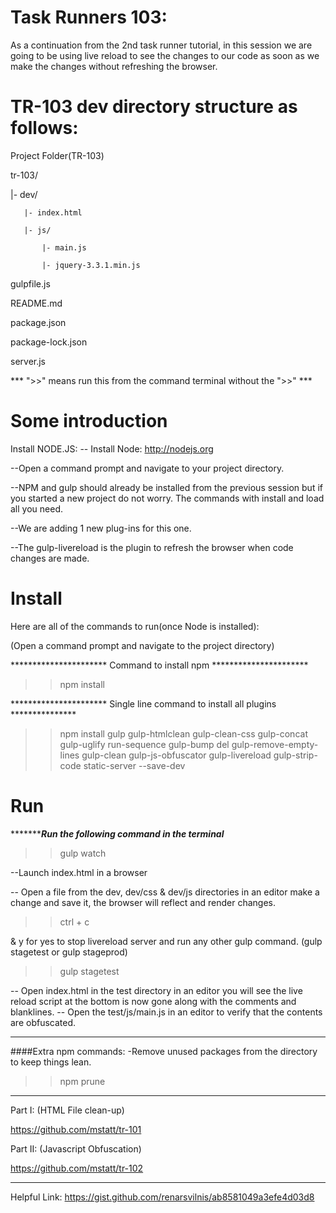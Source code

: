 # Task Runners 103:

As a continuation from the 2nd task runner tutorial, in this session we are going to be using live reload to see the changes to our code as soon as we make the changes without refreshing the browser.

# TR-103 dev directory structure as follows:
Project Folder(TR-103)

tr-103/

   |- dev/

       |- index.html
   
       |- js/
   
           |- main.js
      
           |- jquery-3.3.1.min.js
      
gulpfile.js

README.md

package.json

package-lock.json

server.js

*** ">>" means run this from the command terminal without the ">>" ***

# Some introduction
Install NODE.JS:
-- Install Node:
http://nodejs.org

--Open a command prompt and navigate to your project directory.

--NPM and gulp should already be installed from the previous session but if you started a new project do not worry. The commands with install and load all you need.

--We are adding 1 new plug-ins for this one.

--The gulp-livereload is the plugin to refresh the browser when code changes are made.

# Install
Here are all of the commands to run(once Node is installed):

(Open a command prompt and navigate to the project directory)

********************** Command to install npm **********************
>>npm install

********************** Single line command to install all plugins ***************
>>npm install gulp gulp-htmlclean gulp-clean-css gulp-concat gulp-uglify run-sequence gulp-bump del gulp-remove-empty-lines gulp-clean gulp-js-obfuscator gulp-livereload gulp-strip-code static-server --save-dev


# Run
**********************Run the following command in the terminal***************
>>gulp watch


--Launch index.html in a browser

-- Open a file from the dev, dev/css & dev/js directories in an editor make a change and save it, the browser will reflect and render changes.

>>ctrl + c   

& y for yes to stop livereload server and run any other gulp command. (gulp stagetest or gulp stageprod)

>> gulp stagetest

-- Open index.html in the test directory in an editor you will see the live reload script at the bottom is now gone along with the comments and blanklines.
-- Open the test/js/main.js in an editor to verify that the contents are obfuscated.
************************************************
####Extra npm commands:
-Remove unused packages from the directory to keep things lean.

>>npm prune

************************************************
Part I: (HTML File clean-up)

https://github.com/mstatt/tr-101

Part II: (Javascript Obfuscation)

https://github.com/mstatt/tr-102

************************************************
Helpful Link:
https://gist.github.com/renarsvilnis/ab8581049a3efe4d03d8
